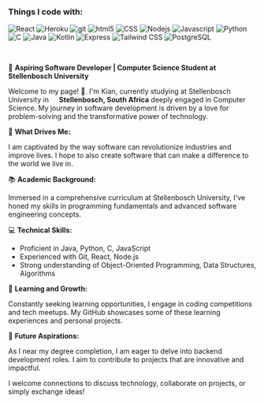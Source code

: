 <h3>Things I code with:</h3>
<p>
  <img alt="React" src="https://img.shields.io/badge/React-20232A?style=for-the-badge&logo=react&logoColor=61DAFB" />
  <img alt="Heroku" src="https://img.shields.io/badge/Heroku-430098?style=for-the-badge&logo=heroku&logoColor=white" />
  <img alt="git" src="https://img.shields.io/badge/GitLab-330F63?style=for-the-badge&logo=gitlab&logoColor=white" />
  <img alt="html5" src="https://img.shields.io/badge/HTML-239120?style=for-the-badge&logo=html5&logoColor=white" />
  <img alt="CSS" src="https://img.shields.io/badge/CSS-239120?&style=for-the-badge&logo=css3&logoColor=white" />
  <img alt="Nodejs" src="https://img.shields.io/badge/Node.js-43853D?style=for-the-badge&logo=node.js&logoColor=white" />
  <img alt="Javascript" src="https://img.shields.io/badge/JavaScript-F7DF1E?style=for-the-badge&logo=javascript&logoColor=black" />
  <img alt="Python" src="https://img.shields.io/badge/Python-14354C?style=for-the-badge&logo=python&logoColor=white" />
  <img alt="C" src="https://img.shields.io/badge/C-00599C?style=for-the-badge&logo=c&logoColor=white" />
  <img alt="Java" src="https://img.shields.io/badge/Java-ED8B00?style=for-the-badge&logo=openjdk&logoColor=white" />
  <img alt="Kotlin" src="https://img.shields.io/badge/Kotlin-0095D5?&style=for-the-badge&logo=kotlin&logoColor=white" />
  <img alt="Express" src="https://img.shields.io/badge/Express.js-404D59?style=for-the-badge" />
  <img alt="Tailwind CSS" src="https://img.shields.io/badge/Tailwind_CSS-38B2AC?style=for-the-badge&logo=tailwind-css&logoColor=white" />
  <img alt="PostgreSQL" src="https://img.shields.io/badge/PostgreSQL-316192?style=for-the-badge&logo=postgresql&logoColor=white" />
</p>
<br>


🔹 **Aspiring Software Developer | Computer Science Student at Stellenbosch University**

Welcome to my page! :wave:. I'm Kian, currently studying at Stellenbosch University in <img src="https://cdn-icons-png.flaticon.com/128/197/197562.png" width="13"/> <b>Stellenbosch, South Africa</b> deeply engaged in Computer Science. My journey in software development is driven by a love for problem-solving and the transformative power of technology.

🌟 **What Drives Me:**

I am captivated by the way software can revolutionize industries and improve lives. I hope to also create software that can make a difference to the world we live in.

📚 **Academic Background:**

Immersed in a comprehensive curriculum at Stellenbosch University, I've honed my skills in programming fundamentals and advanced software engineering concepts.

💻 **Technical Skills:**
- Proficient in Java, Python, C, JavaScript
- Experienced with Git, React, Node.js
- Strong understanding of Object-Oriented Programming, Data Structures, Algorithms

🌱 **Learning and Growth:**

Constantly seeking learning opportunities, I engage in coding competitions and tech meetups. My GitHub showcases some of these learning experiences and personal projects.

🤝 **Future Aspirations:**

As I near my degree completion, I am eager to delve into backend development roles. I aim to contribute to projects that are innovative and impactful.

I welcome connections to discuss technology, collaborate on projects, or simply exchange ideas!
